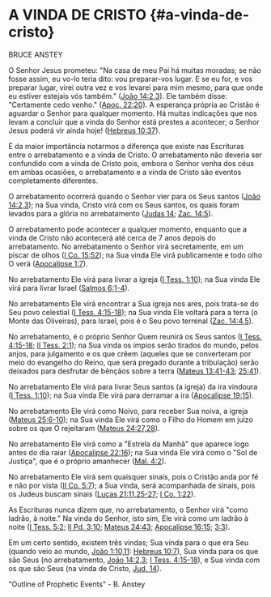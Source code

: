 # A VINDA DE CRISTO {#a-vinda-de-cristo}

BRUCE ANSTEY

O Senhor Jesus prometeu: &quot;Na casa de meu Pai há muitas moradas; se não fosse assim, eu vo-lo teria dito: vou preparar-vos lugar. E se eu for, e vos preparar lugar, virei outra vez e vos levarei para mim mesmo, para que onde eu estiver estejais vós também.&quot; ([João 14:2,3](http://bibliaonline.com.br/acf/jo/14/2,3)). Ele também disse: &quot;Certamente cedo venho.&quot; ([Apoc. 22:20](http://bibliaonline.com.br/acf/ap/22/20)). A esperança própria ao Cristão é aguardar o Senhor para qualquer momento. Há muitas indicações que nos levam a concluir que a vinda do Senhor está prestes a acontecer; o Senhor Jesus poderá vir ainda hoje! ([Hebreus 10:37](http://bibliaonline.com.br/acf/hb/10/37)).

É da maior importância notarmos a diferença que existe nas Escrituras entre o arrebatamento e a vinda de Cristo. O arrebatamento não deveria ser confundido com a vinda de Cristo pois, embora o Senhor venha dos céus em ambas ocasiões, o arrebatamento e a vinda de Cristo são eventos completamente diferentes.

O arrebatamento ocorrerá quando o Senhor vier para os Seus santos ([João 14:2,3](http://bibliaonline.com.br/acf/jo/14/2,3)); na Sua vinda, Cristo virá com os Seus santos, os quais foram levados para a glória no arrebatamento ([Judas 14](http://bibliaonline.com.br/acf/jd/14); [Zac. 14:5](http://bibliaonline.com.br/acf/zc/14/5)).

O arrebatamento pode acontecer a qualquer momento, enquanto que a vinda de Cristo não acontecerá até cerca de 7 anos depois do arrebatamento. No arrebatamento o Senhor virá secretamente, em um piscar de olhos ([I Co. 15:52](http://bibliaonline.com.br/acf/1co/15/52)); na Sua vinda Ele virá publicamente e todo olho O verá ([Apocalipse 1:7](http://bibliaonline.com.br/acf/ap/1/7)).

No arrebatamento Ele virá para livrar a igreja ([I Tess. 1:10](http://bibliaonline.com.br/acf/1ts/1/10)); na Sua vinda Ele virá para livrar Israel ([Salmos 6:1-4](http://bibliaonline.com.br/acf/sl/6/1-4)).

No arrebatamento Ele virá encontrar a Sua igreja nos ares, pois trata-se do Seu povo celestial ([I Tess. 4:15-18](http://bibliaonline.com.br/acf/1ts/4/15-18)); na Sua vinda Ele voltará para a terra (o Monte das Oliveiras), para Israel, pois é o Seu povo terrenal ([Zac. 14:4,5](http://bibliaonline.com.br/acf/zc/14/4,5)).

No arrebatamento, é o próprio Senhor Quem reunirá os Seus santos ([I Tess. 4:15-18](http://bibliaonline.com.br/acf/1ts/4/15-18); [II Tess. 2:1](http://bibliaonline.com.br/acf/2ts/2/1)); na Sua vinda os ímpios serão tirados do mundo, pelos anjos, para julgamento e os que crêem (aqueles que se converteram por meio do evangelho do Reino, que será pregado durante a tribulação) serão deixados para desfrutar de bênçãos sobre a terra ([Mateus 13:41-43](http://bibliaonline.com.br/acf/mt/13/41-43); [25:41](http://bibliaonline.com.br/acf/mt/25/41)).

No arrebatamento Ele virá para livrar Seus santos (a igreja) da ira vindoura ([I Tess. 1:10](http://bibliaonline.com.br/acf/1ts/1/10)); na Sua vinda Ele virá para derramar a ira ([Apocalipse 19:15](http://bibliaonline.com.br/acf/ap/19/15)).

No arrebatamento Ele virá como Noivo, para receber Sua noiva, a igreja ([Mateus 25:6-10](http://bibliaonline.com.br/acf/mt/25/6-10)); na Sua vinda Ele virá como o Filho do Homem em juízo sobre os que O rejeitaram ([Mateus 24:27,28](http://bibliaonline.com.br/acf/mt/24/27,28)).

No arrebatamento Ele virá como a &quot;Estrela da Manhã&quot; que aparece logo antes do dia raiar ([Apocalipse 22:16](http://bibliaonline.com.br/acf/ap/22/16)); na Sua vinda Ele virá como o &quot;Sol de Justiça&quot;, que é o próprio amanhecer ([Mal. 4:2](http://bibliaonline.com.br/acf/ml/4/2)).

No arrebatamento Ele virá sem quaisquer sinais, pois o Cristão anda por fé e não por vista ([II Co. 5:7](http://bibliaonline.com.br/acf/2co/5/7)); a Sua vinda, será acompanhada de sinais, pois os Judeus buscam sinais ([Lucas 21:11,25-27](http://bibliaonline.com.br/acf/lc/21/11,25-27); [I Co. 1:22](http://bibliaonline.com.br/acf/1co/1/22)).

As Escrituras nunca dizem que, no arrebatamento, o Senhor virá &quot;como ladrão, à noite.&quot; Na vinda do Senhor, isto sim, Ele virá como um ladrão à noite ([I Tess. 5:2](http://bibliaonline.com.br/acf/1ts/5/2); [II Pd. 3:10](http://bibliaonline.com.br/acf/2pe/3/10); [Mateus 24:43](http://bibliaonline.com.br/acf/mt/24/43); [Apocalipse 16:15](http://bibliaonline.com.br/acf/ap/16/15); [3:3](http://bibliaonline.com.br/acf/ap/3/3)).

Em um certo sentido, existem três vindas; Sua vinda para o que era Seu (quando veio ao mundo, [João 1:10,11](http://bibliaonline.com.br/acf/jo/1/10,11): [Hebreus 10:7](http://bibliaonline.com.br/acf/hb/10/7)), Sua vinda para os que são Seus (no arrebatamento, [João 14:2,3](http://bibliaonline.com.br/acf/jo/14/2,3); [I Tess. 4:15-18](http://bibliaonline.com.br/acf/1ts/4/15-18)), e Sua vinda com os que são Seus (na vinda de Cristo, [Jud. 14](http://bibliaonline.com.br/acf/jd/1/14)).

&quot;Outline of Prophetic Events&quot; - B. Anstey